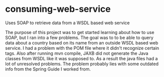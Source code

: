 # consuming-web-service
Uses SOAP to retrieve data from a WSDL based web service


The purpose of this project was to get started learning about how to use SOAP, but I ran into a few problems. The goal was to to be able to query data about a country based on its name from an outside WSDL based web service. I had a problem with the POM file where it didn't recognize certain tags. Also after running mvn compile, JAXB did not generate the Java classes from WSDL like it was supposed to. As a result the java files had a lot of unresolved problems. The problem probably lies with some outdated info from the Spring Guide I worked from.
